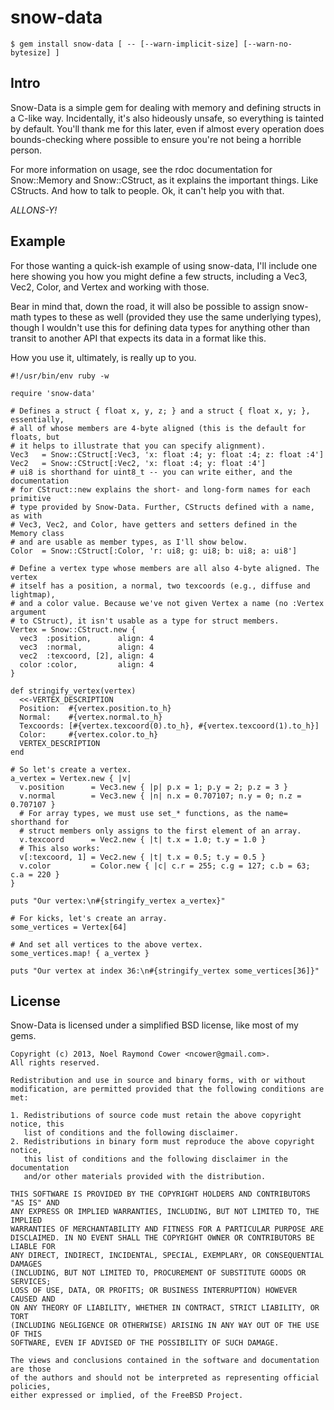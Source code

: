 snow-data
=========

    $ gem install snow-data [ -- [--warn-implicit-size] [--warn-no-bytesize] ]


Intro
-----

Snow-Data is a simple gem for dealing with memory and defining structs in a
C-like way. Incidentally, it's also hideously unsafe, so everything is tainted
by default. You'll thank me for this later, even if almost every operation does
bounds-checking where possible to ensure you're not being a horrible person.

For more information on usage, see the rdoc documentation for Snow::Memory
and Snow::CStruct, as it explains the important things. Like CStructs. And how
to talk to people. Ok, it can't help you with that.

_ALLONS-Y!_


Example
-------

For those wanting a quick-ish example of using snow-data, I'll include one here
showing you how you might define a few structs, including a Vec3, Vec2, Color,
and Vertex and working with those.

Bear in mind that, down the road, it will also be possible to assign snow-math
types to these as well (provided they use the same underlying types), though I
wouldn't use this for defining data types for anything other than transit to
another API that expects its data in a format like this.

How you use it, ultimately, is really up to you.

    #!/usr/bin/env ruby -w

    require 'snow-data'

    # Defines a struct { float x, y, z; } and a struct { float x, y; }, essentially,
    # all of whose members are 4-byte aligned (this is the default for floats, but
    # it helps to illustrate that you can specify alignment).
    Vec3   = Snow::CStruct[:Vec3, 'x: float :4; y: float :4; z: float :4']
    Vec2   = Snow::CStruct[:Vec2, 'x: float :4; y: float :4']
    # ui8 is shorthand for uint8_t -- you can write either, and the documentation
    # for CStruct::new explains the short- and long-form names for each primitive
    # type provided by Snow-Data. Further, CStructs defined with a name, as with
    # Vec3, Vec2, and Color, have getters and setters defined in the Memory class
    # and are usable as member types, as I'll show below.
    Color  = Snow::CStruct[:Color, 'r: ui8; g: ui8; b: ui8; a: ui8']

    # Define a vertex type whose members are all also 4-byte aligned. The vertex
    # itself has a position, a normal, two texcoords (e.g., diffuse and lightmap),
    # and a color value. Because we've not given Vertex a name (no :Vertex argument
    # to CStruct), it isn't usable as a type for struct members.
    Vertex = Snow::CStruct.new {
      vec3  :position,      align: 4
      vec3  :normal,        align: 4
      vec2  :texcoord, [2], align: 4
      color :color,         align: 4
    }

    def stringify_vertex(vertex)
      <<-VERTEX_DESCRIPTION
      Position:  #{vertex.position.to_h}
      Normal:    #{vertex.normal.to_h}
      Texcoords: [#{vertex.texcoord(0).to_h}, #{vertex.texcoord(1).to_h}]
      Color:     #{vertex.color.to_h}
      VERTEX_DESCRIPTION
    end

    # So let's create a vertex.
    a_vertex = Vertex.new { |v|
      v.position      = Vec3.new { |p| p.x = 1; p.y = 2; p.z = 3 }
      v.normal        = Vec3.new { |n| n.x = 0.707107; n.y = 0; n.z = 0.707107 }
      # For array types, we must use set_* functions, as the name= shorthand for
      # struct members only assigns to the first element of an array.
      v.texcoord      = Vec2.new { |t| t.x = 1.0; t.y = 1.0 }
      # This also works:
      v[:texcoord, 1] = Vec2.new { |t| t.x = 0.5; t.y = 0.5 }
      v.color         = Color.new { |c| c.r = 255; c.g = 127; c.b = 63; c.a = 220 }
    }

    puts "Our vertex:\n#{stringify_vertex a_vertex}"

    # For kicks, let's create an array.
    some_vertices = Vertex[64]

    # And set all vertices to the above vertex.
    some_vertices.map! { a_vertex }

    puts "Our vertex at index 36:\n#{stringify_vertex some_vertices[36]}"


License
-------

Snow-Data is licensed under a simplified BSD license, like most of my gems.

    Copyright (c) 2013, Noel Raymond Cower <ncower@gmail.com>.
    All rights reserved.

    Redistribution and use in source and binary forms, with or without
    modification, are permitted provided that the following conditions are met:

    1. Redistributions of source code must retain the above copyright notice, this
       list of conditions and the following disclaimer. 
    2. Redistributions in binary form must reproduce the above copyright notice,
       this list of conditions and the following disclaimer in the documentation
       and/or other materials provided with the distribution. 

    THIS SOFTWARE IS PROVIDED BY THE COPYRIGHT HOLDERS AND CONTRIBUTORS "AS IS" AND
    ANY EXPRESS OR IMPLIED WARRANTIES, INCLUDING, BUT NOT LIMITED TO, THE IMPLIED
    WARRANTIES OF MERCHANTABILITY AND FITNESS FOR A PARTICULAR PURPOSE ARE
    DISCLAIMED. IN NO EVENT SHALL THE COPYRIGHT OWNER OR CONTRIBUTORS BE LIABLE FOR
    ANY DIRECT, INDIRECT, INCIDENTAL, SPECIAL, EXEMPLARY, OR CONSEQUENTIAL DAMAGES
    (INCLUDING, BUT NOT LIMITED TO, PROCUREMENT OF SUBSTITUTE GOODS OR SERVICES;
    LOSS OF USE, DATA, OR PROFITS; OR BUSINESS INTERRUPTION) HOWEVER CAUSED AND
    ON ANY THEORY OF LIABILITY, WHETHER IN CONTRACT, STRICT LIABILITY, OR TORT
    (INCLUDING NEGLIGENCE OR OTHERWISE) ARISING IN ANY WAY OUT OF THE USE OF THIS
    SOFTWARE, EVEN IF ADVISED OF THE POSSIBILITY OF SUCH DAMAGE.

    The views and conclusions contained in the software and documentation are those
    of the authors and should not be interpreted as representing official policies,
    either expressed or implied, of the FreeBSD Project.
